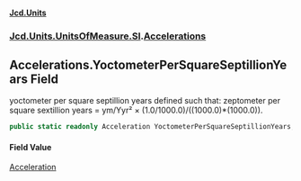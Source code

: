 #### [Jcd.Units](index.md 'index')
### [Jcd.Units.UnitsOfMeasure.SI](Jcd.Units.UnitsOfMeasure.SI.md 'Jcd.Units.UnitsOfMeasure.SI').[Accelerations](Accelerations.md 'Jcd.Units.UnitsOfMeasure.SI.Accelerations')

## Accelerations.YoctometerPerSquareSeptillionYears Field

yoctometer per square septillion years defined such that: zeptometer per square sextillion years = ym/Yyr² × (1.0/1000.0)/((1000.0)*(1000.0)).

```csharp
public static readonly Acceleration YoctometerPerSquareSeptillionYears;
```

#### Field Value
[Acceleration](Acceleration.md 'Jcd.Units.UnitTypes.Acceleration')